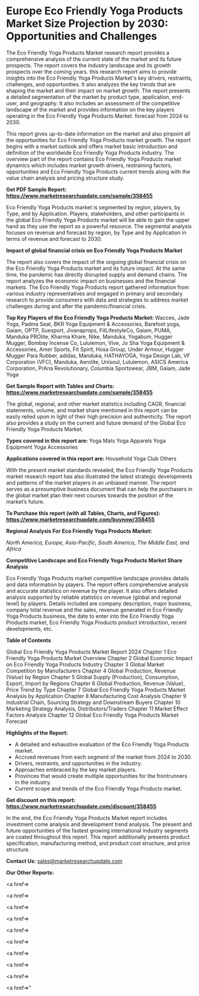 # Europe Eco Friendly Yoga Products Market Size Projection by 2030: Opportunities and Challenges

The Eco Friendly Yoga Products Market research report provides a comprehensive analysis of the current state of the market and its future prospects. The report covers the industry landscape and its growth prospects over the coming years. this research report aims to provide insights into the Eco Friendly Yoga Products Market's key drivers, restraints, challenges, and opportunities. It also analyzes the key trends that are shaping the market and their impact on market growth. The report presents a detailed segmentation of the market by product type, application, end-user, and geography. It also includes an assessment of the competitive landscape of the market and provides information on the key players operating in the Eco Friendly Yoga Products Market. forecast from 2024 to 2030.

This report gives up-to-date information on the market and also pinpoint all the opportunities for Eco Friendly Yoga Products market growth. The report begins with a market outlook and offers market basic introduction and definition of the worldwide Eco Friendly Yoga Products industry. The overview part of the report contains Eco Friendly Yoga Products market dynamics which includes market growth drivers, restraining factors, opportunities and Eco Friendly Yoga Products current trends along with the value chain analysis and pricing structure study.

<strong><b>Get PDF Sample Report: <a href=https://www.marketresearchupdate.com/sample/358455>https://www.marketresearchupdate.com/sample/358455</a></b></strong>

Eco Friendly Yoga Products market is segmented by region, players, by Type, and by Application. Players, stakeholders, and other participants in the global Eco Friendly Yoga Products market will be able to gain the upper hand as they use the report as a powerful resource. The segmental analysis focuses on revenue and forecast by region, by Type and by Application in terms of revenue and forecast to 2030.

<strong><b>Impact of global financial crisis on Eco Friendly Yoga Products Market</b></strong>

The report also covers the impact of the ongoing global financial crisis on the Eco Friendly Yoga Products market and its future impact. At the same time, the pandemic has directly disrupted supply and demand chains. The report analyzes the economic impact on businesses and the financial markets. The Eco Friendly Yoga Products report gathered information from various industry representatives and engaged in primary and secondary research to provide consumers with data and strategies to address market challenges during and after the pandemic/financial crisis.

<strong><b>Top Key Players of the Eco Friendly Yoga Products Market:
</b></strong>Wacces, Jade Yoga, Padma Seat, BKR Yoga Equipment & Accessories, Barefoot yoga, Gaiam, OPTP, Suesport, Jivanaprops, FitLifestyleCo, Gaiam, PUMA, Manduka PROlite, Kharma Khare, Nike, Manduka, Yogabum, Hugger Mugger, Bombay Incense Co, Lululemon, Vive, Jo Sha Yoga Equipment & Accessories, Amer Sports, Fit Spirit, Hosa Group, Under Armour, Hugger Mugger Para Rubber, adidas, Manduka, HATHAYOGA, Yoga Design Lab, VF Corporation (VFC), Manduka, Aerolite, Unisoul, Lululemon, ASICS America Corporation, PrAna Revolutionary, Columbia Sportswear, JBM, Gaiam, Jade Yoga<strong><b>
</b></strong>

<strong><b>Get Sample Report with Tables and Charts: <a href=https://www.marketresearchupdate.com/sample/358455>https://www.marketresearchupdate.com/sample/358455</a></b></strong>

The global, regional, and other market statistics including CAGR, financial statements, volume, and market share mentioned in this report can be easily relied upon in light of their high precision and authenticity. The report also provides a study on the current and future demand of the Global Eco Friendly Yoga Products Market.

<strong><b>Types covered in this report are:
</b></strong>Yoga Mats
Yoga Apparels
Yoga Equipment
Yoga Accessories<strong><b>
</b></strong>

<strong><b>Applications covered in this report are:
</b></strong>Household
Yoga Club
Others<strong><b>
</b></strong>

With the present market standards revealed, the Eco Friendly Yoga Products market research report has also illustrated the latest strategic developments and patterns of the market players in an unbiased manner. The report serves as a presumptive business document that can help the purchasers in the global market plan their next courses towards the position of the market’s future.

<strong><b>To Purchase this report (with all Tables, Charts, and Figures): <a href=https://www.marketresearchupdate.com/buynow/358455>https://www.marketresearchupdate.com/buynow/358455</a></b></strong>

<strong><b>Regional Analysis For Eco Friendly Yoga Products Market:</b></strong>

<em><i>North America, Europe, Asia-Pacific, South America, The Middle East, and Africa</i></em>

<strong><b>Competitive Landscape and Eco Friendly Yoga Products Market Share Analysis</b></strong>

Eco Friendly Yoga Products market competitive landscape provides details and data information by players. The report offers comprehensive analysis and accurate statistics on revenue by the player. It also offers detailed analysis supported by reliable statistics on revenue (global and regional level) by players. Details included are company description, major business, company total revenue and the sales, revenue generated in Eco Friendly Yoga Products business, the date to enter into the Eco Friendly Yoga Products market, Eco Friendly Yoga Products product introduction, recent developments, etc.

<strong><b>Table of Contents</b></strong>

Global Eco Friendly Yoga Products Market Report 2024
Chapter 1 Eco Friendly Yoga Products Market Overview
Chapter 2 Global Economic Impact on Eco Friendly Yoga Products Industry
Chapter 3 Global Market Competition by Manufacturers
Chapter 4 Global Production, Revenue (Value) by Region
Chapter 5 Global Supply (Production), Consumption, Export, Import by Regions
Chapter 6 Global Production, Revenue (Value), Price Trend by Type
Chapter 7 Global Eco Friendly Yoga Products Market Analysis by Application
Chapter 8 Manufacturing Cost Analysis
Chapter 9 Industrial Chain, Sourcing Strategy and Downstream Buyers
Chapter 10 Marketing Strategy Analysis, Distributors/Traders
Chapter 11 Market Effect Factors Analysis
Chapter 12 Global Eco Friendly Yoga Products Market Forecast

<strong><b>Highlights of the Report:</b></strong>

- A detailed and exhaustive evaluation of the Eco Friendly Yoga Products market.
- Accrued revenues from each segment of the market from 2024 to 2030.
- Drivers, restraints, and opportunities in the industry.
- Approaches embraced by the key market players.
- Provinces that would create multiple opportunities for the frontrunners in the industry.
- Current scope and trends of the Eco Friendly Yoga Products market.

<strong><b>Get discount on this report: <a href=https://www.marketresearchupdate.com/discount/358455>https://www.marketresearchupdate.com/discount/358455</a></b></strong>

In the end, the Eco Friendly Yoga Products Market report includes investment come analysis and development trend analysis. The present and future opportunities of the fastest growing international industry segments are coated throughout this report. This report additionally presents product specification, manufacturing method, and product cost structure, and price structure.

<strong><b>Contact Us:
</b></strong>sales@marketresearchupdate.com

<strong>Our Other Reports:</strong>

<a href=></a>

<a href=></a>

<a href=></a>

<a href=></a>

<a href=></a>

<a href=></a>

<a href=></a>

<a href=></a>

<a href=></a>

<a href=></a>"
